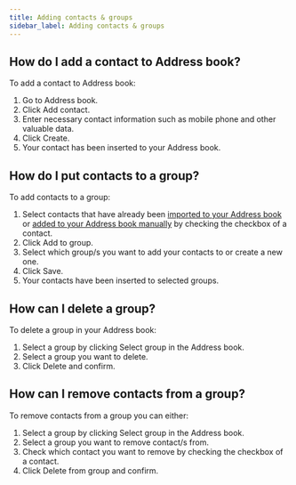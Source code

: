 ```yaml
---
title: Adding contacts & groups 
sidebar_label: Adding contacts & groups 
---
```


## How do I add a contact to Address book?
To add a contact to Address book:
1.	Go to Address book.
2.	Click Add contact.
3.	Enter necessary contact information such as mobile phone and other valuable data.
4.	Click Create.
5.	Your contact has been inserted to your Address book.

## How do I put contacts to a group?
To add contacts to a group:
1.	Select contacts that have already been [imported to your Address book](importing-contacts.md#how-do-i-import-contacts-to-address-book) or [added to your Address book manually](#how-do-i-add-a-contact-to-address-book) by checking the checkbox of a contact.
2.	Click Add to group.
3.	Select which group/s you want to add your contacts to or create a new one.
4.	Click Save.
5.	Your contacts have been inserted to selected groups.

## How can I delete a group?
To delete a group in your Address book:
1.	Select a group by clicking Select group in the Address book.
2.	Select a group you want to delete.
3.	Click Delete and confirm.

## How can I remove contacts from a group?
To remove contacts from a group you can either:
1.	Select a group by clicking Select group in the Address book.
2.	Select a group you want to remove contact/s from.
3.	Check which contact you want to remove by checking the checkbox of a contact.
4.	Click Delete from group and confirm.
